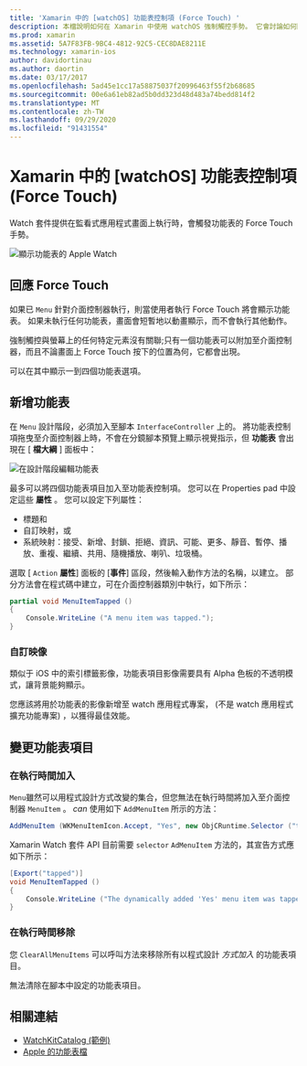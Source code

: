 ```yaml
---
title: 'Xamarin 中的 [watchOS] 功能表控制項 (Force Touch) '
description: 本檔說明如何在 Xamarin 中使用 watchOS 強制觸控手勢。 它會討論如何回應強制觸控、如何新增功能表，以及變更功能表項目。
ms.prod: xamarin
ms.assetid: 5A7F83FB-9BC4-4812-92C5-CEC8DAE8211E
ms.technology: xamarin-ios
author: davidortinau
ms.author: daortin
ms.date: 03/17/2017
ms.openlocfilehash: 5ad45e1cc17a58875037f20996463f55f2b68685
ms.sourcegitcommit: 00e6a61eb82ad5b0dd323d48d483a74bedd814f2
ms.translationtype: MT
ms.contentlocale: zh-TW
ms.lasthandoff: 09/29/2020
ms.locfileid: "91431554"
---
```

# <a name="watchos-menu-control-force-touch-in-xamarin"></a>Xamarin 中的 [watchOS] 功能表控制項 (Force Touch) 

Watch 套件提供在監看式應用程式畫面上執行時，會觸發功能表的 Force Touch 手勢。

![顯示功能表的 Apple Watch](menu-images/menu.png)
<!-- watch image courtesy of http://infinitapps.com/bezel/ -->

## <a name="responding-to-force-touch"></a>回應 Force Touch

如果已 `Menu` 針對介面控制器執行，則當使用者執行 Force Touch 將會顯示功能表。 如果未執行任何功能表，畫面會短暫地以動畫顯示，而不會執行其他動作。

強制觸控與螢幕上的任何特定元素沒有關聯;只有一個功能表可以附加至介面控制器，而且不論畫面上 Force Touch 按下的位置為何，它都會出現。

可以在其中顯示一到四個功能表選項。

## <a name="adding-a-menu"></a>新增功能表

在 `Menu` 設計階段，必須加入至腳本 `InterfaceController` 上的。 將功能表控制項拖曳至介面控制器上時，不會在分鏡腳本預覽上顯示視覺指示，但 **功能表** 會出現在 [ **檔大綱** ] 面板中：

![在設計階段編輯功能表](menu-images/menu-action.png)

最多可以將四個功能表項目加入至功能表控制項。 您可以在 Properties pad 中設定這些 **屬性** 。 您可以設定下列屬性：

- 標題和
- 自訂映射，或
- 系統映射：接受、新增、封鎖、拒絕、資訊、可能、更多、靜音、暫停、播放、重複、繼續、共用、隨機播放、喇叭、垃圾桶。

選取 [ `Action` **屬性**] 面板的 [**事件**] 區段，然後輸入動作方法的名稱，以建立。 部分方法會在程式碼中建立，可在介面控制器類別中執行，如下所示：

```csharp
partial void MenuItemTapped ()
{
    Console.WriteLine ("A menu item was tapped.");
}
```

### <a name="custom-images"></a>自訂映像

類似于 iOS 中的索引標籤影像，功能表項目影像需要具有 Alpha 色板的不透明模式，讓背景能夠顯示。

您應該將用於功能表的影像新增至 watch 應用程式專案， (不是 watch 應用程式擴充功能專案) ，以獲得最佳效能。

## <a name="changing-the-menu-items"></a>變更功能表項目

<!--
### Design Time Items

Menu items added the storyboard can be shown and hidden programmatically.
-->

### <a name="adding-at-runtime"></a>在執行時間加入

`Menu`雖然可以用程式設計方式改變的集合，但您無法在執行時間將加入至介面控制器 `MenuItem` 。 *can*
使用如下 `AddMenuItem` 所示的方法：

```csharp
AddMenuItem (WKMenuItemIcon.Accept, "Yes", new ObjCRuntime.Selector ("tapped"));
```

Xamarin Watch 套件 API 目前需要 `selector` `AdMenuItem` 方法的，其宣告方式應如下所示：

```csharp
[Export("tapped")]
void MenuItemTapped ()
{
    Console.WriteLine ("The dynamically added 'Yes' menu item was tapped.");
}
```

### <a name="removing-at-runtime"></a>在執行時間移除

您 `ClearAllMenuItems` 可以呼叫方法來移除所有以程式設計 *方式加入* 的功能表項目。

無法清除在腳本中設定的功能表項目。

## <a name="related-links"></a>相關連結

- [WatchKitCatalog (範例) ](/samples/xamarin/ios-samples/watchos-watchkitcatalog)
- [Apple 的功能表檔](https://developer.apple.com/library/prerelease/ios/documentation/General/Conceptual/WatchKitProgrammingGuide/Menus.html)